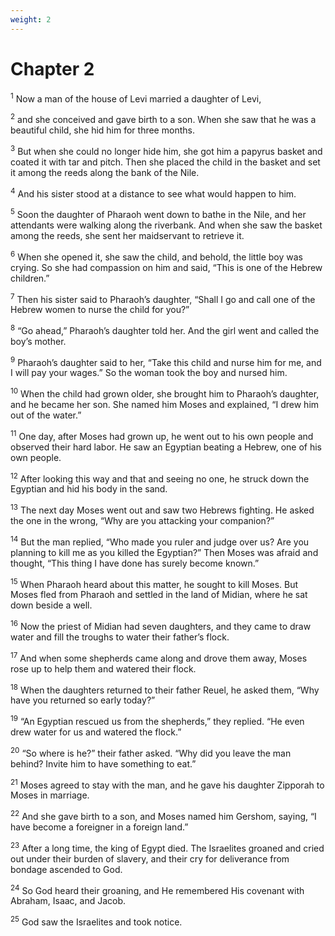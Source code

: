 ```yaml
---
weight: 2
---
```


# Chapter 2

<sup>1</sup> Now a man of the house of Levi married a daughter of Levi, 

<sup>2</sup> and she conceived and gave birth to a son. When she saw that he was a beautiful child, she hid him for three months. 

<sup>3</sup> But when she could no longer hide him, she got him a papyrus basket and coated it with tar and pitch. Then she placed the child in the basket and set it among the reeds along the bank of the Nile. 

<sup>4</sup> And his sister stood at a distance to see what would happen to him. 

<sup>5</sup> Soon the daughter of Pharaoh went down to bathe in the Nile, and her attendants were walking along the riverbank. And when she saw the basket among the reeds, she sent her maidservant to retrieve it. 

<sup>6</sup> When she opened it, she saw the child, and behold, the little boy was crying. So she had compassion on him and said, “This is one of the Hebrew children.” 

<sup>7</sup> Then his sister said to Pharaoh’s daughter, “Shall I go and call one of the Hebrew women to nurse the child for you?” 

<sup>8</sup> “Go ahead,” Pharaoh’s daughter told her. And the girl went and called the boy’s mother. 

<sup>9</sup> Pharaoh’s daughter said to her, “Take this child and nurse him for me, and I will pay your wages.” So the woman took the boy and nursed him. 

<sup>10</sup> When the child had grown older, she brought him to Pharaoh’s daughter, and he became her son. She named him Moses and explained, “I drew him out of the water.” 

<sup>11</sup> One day, after Moses had grown up, he went out to his own people and observed their hard labor. He saw an Egyptian beating a Hebrew, one of his own people. 

<sup>12</sup> After looking this way and that and seeing no one, he struck down the Egyptian and hid his body in the sand. 

<sup>13</sup> The next day Moses went out and saw two Hebrews fighting. He asked the one in the wrong, “Why are you attacking your companion?” 

<sup>14</sup> But the man replied, “Who made you ruler and judge over us? Are you planning to kill me as you killed the Egyptian?” Then Moses was afraid and thought, “This thing I have done has surely become known.” 

<sup>15</sup> When Pharaoh heard about this matter, he sought to kill Moses. But Moses fled from Pharaoh and settled in the land of Midian, where he sat down beside a well. 

<sup>16</sup> Now the priest of Midian had seven daughters, and they came to draw water and fill the troughs to water their father’s flock. 

<sup>17</sup> And when some shepherds came along and drove them away, Moses rose up to help them and watered their flock. 

<sup>18</sup> When the daughters returned to their father Reuel, he asked them, “Why have you returned so early today?” 

<sup>19</sup> “An Egyptian rescued us from the shepherds,” they replied. “He even drew water for us and watered the flock.” 

<sup>20</sup> “So where is he?” their father asked. “Why did you leave the man behind? Invite him to have something to eat.” 

<sup>21</sup> Moses agreed to stay with the man, and he gave his daughter Zipporah to Moses in marriage. 

<sup>22</sup> And she gave birth to a son, and Moses named him Gershom, saying, “I have become a foreigner in a foreign land.” 

<sup>23</sup> After a long time, the king of Egypt died. The Israelites groaned and cried out under their burden of slavery, and their cry for deliverance from bondage ascended to God. 

<sup>24</sup> So God heard their groaning, and He remembered His covenant with Abraham, Isaac, and Jacob. 

<sup>25</sup> God saw the Israelites and took notice. 



